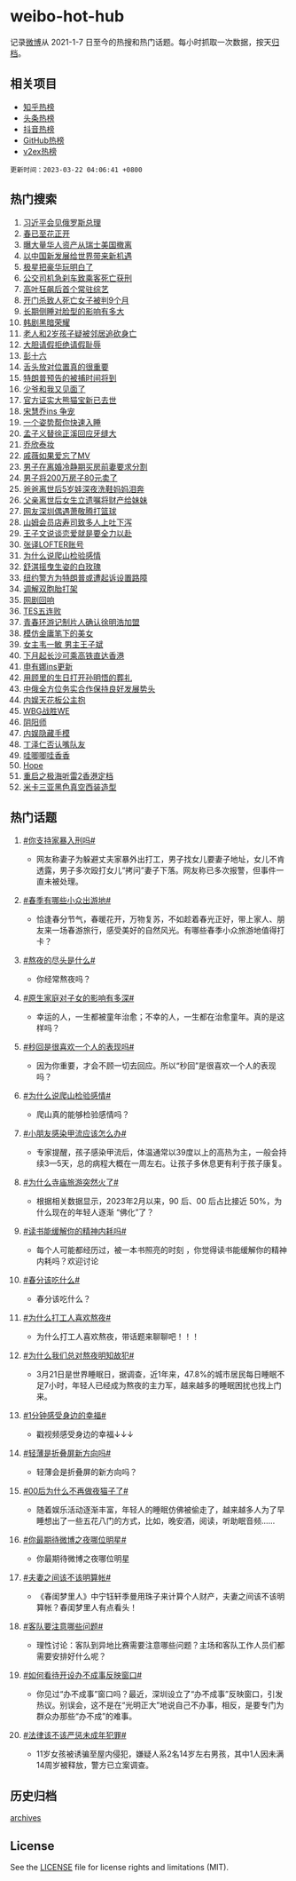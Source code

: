 # weibo-hot-hub

记录[微博](https://www.weibo.com)从 2021-1-7 日至今的热搜和热门话题。每小时抓取一次数据，按天[归档](archives)。

## 相关项目

- [知乎热榜](https://github.com/lonnyzhang423/zhihu-hot-hub)
- [头条热榜](https://github.com/lonnyzhang423/toutiao-hot-hub)
- [抖音热榜](https://github.com/lonnyzhang423/douyin-hot-hub)
- [GitHub热榜](https://github.com/lonnyzhang423/github-hot-hub)
- [v2ex热榜](https://github.com/lonnyzhang423/v2ex-hot-hub)


`更新时间：2023-03-22 04:06:41 +0800`

## 热门搜索

1. [习近平会见俄罗斯总理](https://m.weibo.cn/search?containerid=100103type%3D1%26t%3D10%26q%3D%23%E4%B9%A0%E8%BF%91%E5%B9%B3%E4%BC%9A%E8%A7%81%E4%BF%84%E7%BD%97%E6%96%AF%E6%80%BB%E7%90%86%23&stream_entry_id=51&isnewpage=1&extparam=seat%3D1%26dgr%3D0%26filter_type%3Drealtimehot%26pos%3D0%26c_type%3D51%26stream_entry_id%3D51%26cate%3D10103%26display_time%3D1679429200%26pre_seqid%3D1679429200503024321251&luicode=10000011&lfid=106003type%253D25%2526t%253D3%2526disable_hot%253D1%2526filter_type%253Drealtimehot)
1. [春已至花正开](https://m.weibo.cn/search?containerid=100103type%3D1%26t%3D10%26q%3D%23%E6%98%A5%E5%B7%B2%E8%87%B3%E8%8A%B1%E6%AD%A3%E5%BC%80%23&stream_entry_id=31&isnewpage=1&extparam=seat%3D1%26realpos%3D1%26dgr%3D0%26band_rank%3D1%26filter_type%3Drealtimehot%26c_type%3D31%26stream_entry_id%3D31%26q%3D%2523%25E6%2598%25A5%25E5%25B7%25B2%25E8%2587%25B3%25E8%258A%25B1%25E6%25AD%25A3%25E5%25BC%2580%2523%26flag%3D0%26pos%3D0%26cate%3D5001%26lcate%3D5001%26display_time%3D1679429200%26pre_seqid%3D1679429200503024321251&luicode=10000011&lfid=106003type%253D25%2526t%253D3%2526disable_hot%253D1%2526filter_type%253Drealtimehot)
1. [曝大量华人资产从瑞士美国撤离](https://m.weibo.cn/search?containerid=100103type%3D1%26t%3D10%26q%3D%23%E6%9B%9D%E5%A4%A7%E9%87%8F%E5%8D%8E%E4%BA%BA%E8%B5%84%E4%BA%A7%E4%BB%8E%E7%91%9E%E5%A3%AB%E7%BE%8E%E5%9B%BD%E6%92%A4%E7%A6%BB%23&stream_entry_id=31&isnewpage=1&extparam=seat%3D1%26realpos%3D2%26dgr%3D0%26band_rank%3D2%26filter_type%3Drealtimehot%26c_type%3D31%26stream_entry_id%3D31%26q%3D%2523%25E6%259B%259D%25E5%25A4%25A7%25E9%2587%258F%25E5%258D%258E%25E4%25BA%25BA%25E8%25B5%2584%25E4%25BA%25A7%25E4%25BB%258E%25E7%2591%259E%25E5%25A3%25AB%25E7%25BE%258E%25E5%259B%25BD%25E6%2592%25A4%25E7%25A6%25BB%2523%26flag%3D0%26pos%3D1%26cate%3D5001%26lcate%3D5001%26display_time%3D1679429200%26pre_seqid%3D1679429200503024321251&luicode=10000011&lfid=106003type%253D25%2526t%253D3%2526disable_hot%253D1%2526filter_type%253Drealtimehot)
1. [以中国新发展给世界带来新机遇](https://m.weibo.cn/search?containerid=100103type%3D1%26t%3D10%26q%3D%23%E4%BB%A5%E4%B8%AD%E5%9B%BD%E6%96%B0%E5%8F%91%E5%B1%95%E7%BB%99%E4%B8%96%E7%95%8C%E5%B8%A6%E6%9D%A5%E6%96%B0%E6%9C%BA%E9%81%87%23&stream_entry_id=31&isnewpage=1&extparam=seat%3D1%26realpos%3D3%26dgr%3D0%26band_rank%3D3%26filter_type%3Drealtimehot%26c_type%3D31%26stream_entry_id%3D31%26q%3D%2523%25E4%25BB%25A5%25E4%25B8%25AD%25E5%259B%25BD%25E6%2596%25B0%25E5%258F%2591%25E5%25B1%2595%25E7%25BB%2599%25E4%25B8%2596%25E7%2595%258C%25E5%25B8%25A6%25E6%259D%25A5%25E6%2596%25B0%25E6%259C%25BA%25E9%2581%2587%2523%26flag%3D0%26pos%3D2%26cate%3D5001%26lcate%3D5001%26display_time%3D1679429200%26pre_seqid%3D1679429200503024321251&luicode=10000011&lfid=106003type%253D25%2526t%253D3%2526disable_hot%253D1%2526filter_type%253Drealtimehot)
1. [极星把豪华玩明白了](https://m.weibo.cn/search?containerid=100103type%3D1%26t%3D10%26q%3D%23%E6%9E%81%E6%98%9F%E6%8A%8A%E8%B1%AA%E5%8D%8E%E7%8E%A9%E6%98%8E%E7%99%BD%E4%BA%86%23&stream_entry_id=31&isnewpage=1&extparam=seat%3D1%26band_rank%3D4%26filter_type%3Drealtimehot%26c_type%3D31%26stream_entry_id%3D31%26adid%3D183464%26q%3D%2523%25E6%259E%2581%25E6%2598%259F%25E6%258A%258A%25E8%25B1%25AA%25E5%258D%258E%25E7%258E%25A9%25E6%2598%258E%25E7%2599%25BD%25E4%25BA%2586%2523%26dgr%3D0%26pos%3D3%26topic_ad%3D1%26cate%3D5001%26lcate%3D5001%26display_time%3D1679429200%26pre_seqid%3D1679429200503024321251&luicode=10000011&lfid=106003type%253D25%2526t%253D3%2526disable_hot%253D1%2526filter_type%253Drealtimehot)
1. [公交司机急刹车致乘客死亡获刑](https://m.weibo.cn/search?containerid=100103type%3D1%26t%3D10%26q%3D%23%E5%85%AC%E4%BA%A4%E5%8F%B8%E6%9C%BA%E6%80%A5%E5%88%B9%E8%BD%A6%E8%87%B4%E4%B9%98%E5%AE%A2%E6%AD%BB%E4%BA%A1%E8%8E%B7%E5%88%91%23&stream_entry_id=31&isnewpage=1&extparam=seat%3D1%26realpos%3D4%26dgr%3D0%26band_rank%3D4%26filter_type%3Drealtimehot%26c_type%3D31%26stream_entry_id%3D31%26q%3D%2523%25E5%2585%25AC%25E4%25BA%25A4%25E5%258F%25B8%25E6%259C%25BA%25E6%2580%25A5%25E5%2588%25B9%25E8%25BD%25A6%25E8%2587%25B4%25E4%25B9%2598%25E5%25AE%25A2%25E6%25AD%25BB%25E4%25BA%25A1%25E8%258E%25B7%25E5%2588%2591%2523%26flag%3D1%26pos%3D4%26cate%3D5001%26lcate%3D5001%26display_time%3D1679429200%26pre_seqid%3D1679429200503024321251&luicode=10000011&lfid=106003type%253D25%2526t%253D3%2526disable_hot%253D1%2526filter_type%253Drealtimehot)
1. [高叶狂飙后首个常驻综艺](https://m.weibo.cn/search?containerid=100103type%3D1%26t%3D10%26q%3D%23%E9%AB%98%E5%8F%B6%E7%8B%82%E9%A3%99%E5%90%8E%E9%A6%96%E4%B8%AA%E5%B8%B8%E9%A9%BB%E7%BB%BC%E8%89%BA%23&stream_entry_id=31&isnewpage=1&extparam=seat%3D1%26realpos%3D5%26dgr%3D0%26band_rank%3D5%26filter_type%3Drealtimehot%26c_type%3D31%26stream_entry_id%3D31%26q%3D%2523%25E9%25AB%2598%25E5%258F%25B6%25E7%258B%2582%25E9%25A3%2599%25E5%2590%258E%25E9%25A6%2596%25E4%25B8%25AA%25E5%25B8%25B8%25E9%25A9%25BB%25E7%25BB%25BC%25E8%2589%25BA%2523%26flag%3D0%26pos%3D5%26cate%3D5001%26lcate%3D5001%26display_time%3D1679429200%26pre_seqid%3D1679429200503024321251&luicode=10000011&lfid=106003type%253D25%2526t%253D3%2526disable_hot%253D1%2526filter_type%253Drealtimehot)
1. [开门杀致人死亡女子被判9个月](https://m.weibo.cn/search?containerid=100103type%3D1%26t%3D10%26q%3D%23%E5%BC%80%E9%97%A8%E6%9D%80%E8%87%B4%E4%BA%BA%E6%AD%BB%E4%BA%A1%E5%A5%B3%E5%AD%90%E8%A2%AB%E5%88%A49%E4%B8%AA%E6%9C%88%23&stream_entry_id=31&isnewpage=1&extparam=seat%3D1%26realpos%3D6%26dgr%3D0%26band_rank%3D6%26filter_type%3Drealtimehot%26c_type%3D31%26stream_entry_id%3D31%26q%3D%2523%25E5%25BC%2580%25E9%2597%25A8%25E6%259D%2580%25E8%2587%25B4%25E4%25BA%25BA%25E6%25AD%25BB%25E4%25BA%25A1%25E5%25A5%25B3%25E5%25AD%2590%25E8%25A2%25AB%25E5%2588%25A49%25E4%25B8%25AA%25E6%259C%2588%2523%26flag%3D2%26pos%3D6%26cate%3D5001%26lcate%3D5001%26display_time%3D1679429200%26pre_seqid%3D1679429200503024321251&luicode=10000011&lfid=106003type%253D25%2526t%253D3%2526disable_hot%253D1%2526filter_type%253Drealtimehot)
1. [长期侧睡对脸型的影响有多大](https://m.weibo.cn/search?containerid=100103type%3D1%26t%3D10%26q%3D%23%E9%95%BF%E6%9C%9F%E4%BE%A7%E7%9D%A1%E5%AF%B9%E8%84%B8%E5%9E%8B%E7%9A%84%E5%BD%B1%E5%93%8D%E6%9C%89%E5%A4%9A%E5%A4%A7%23&stream_entry_id=31&isnewpage=1&extparam=seat%3D1%26realpos%3D7%26dgr%3D0%26band_rank%3D7%26filter_type%3Drealtimehot%26c_type%3D31%26stream_entry_id%3D31%26q%3D%2523%25E9%2595%25BF%25E6%259C%259F%25E4%25BE%25A7%25E7%259D%25A1%25E5%25AF%25B9%25E8%2584%25B8%25E5%259E%258B%25E7%259A%2584%25E5%25BD%25B1%25E5%2593%258D%25E6%259C%2589%25E5%25A4%259A%25E5%25A4%25A7%2523%26flag%3D0%26pos%3D7%26cate%3D5001%26lcate%3D5001%26display_time%3D1679429200%26pre_seqid%3D1679429200503024321251&luicode=10000011&lfid=106003type%253D25%2526t%253D3%2526disable_hot%253D1%2526filter_type%253Drealtimehot)
1. [韩剧黑暗荣耀](https://m.weibo.cn/search?containerid=100103type%3D1%26t%3D10%26q%3D%E9%9F%A9%E5%89%A7%E9%BB%91%E6%9A%97%E8%8D%A3%E8%80%80&stream_entry_id=31&isnewpage=1&extparam=seat%3D1%26realpos%3D8%26dgr%3D0%26band_rank%3D8%26filter_type%3Drealtimehot%26c_type%3D31%26stream_entry_id%3D31%26q%3D%25E9%259F%25A9%25E5%2589%25A7%25E9%25BB%2591%25E6%259A%2597%25E8%258D%25A3%25E8%2580%2580%26flag%3D0%26pos%3D8%26cate%3D5001%26lcate%3D5001%26display_time%3D1679429200%26pre_seqid%3D1679429200503024321251&luicode=10000011&lfid=106003type%253D25%2526t%253D3%2526disable_hot%253D1%2526filter_type%253Drealtimehot)
1. [老人和2岁孩子疑被邻居追砍身亡](https://m.weibo.cn/search?containerid=100103type%3D1%26t%3D10%26q%3D%23%E8%80%81%E4%BA%BA%E5%92%8C2%E5%B2%81%E5%AD%A9%E5%AD%90%E7%96%91%E8%A2%AB%E9%82%BB%E5%B1%85%E8%BF%BD%E7%A0%8D%E8%BA%AB%E4%BA%A1%23&stream_entry_id=31&isnewpage=1&extparam=seat%3D1%26realpos%3D9%26dgr%3D0%26band_rank%3D9%26filter_type%3Drealtimehot%26c_type%3D31%26stream_entry_id%3D31%26q%3D%2523%25E8%2580%2581%25E4%25BA%25BA%25E5%2592%258C2%25E5%25B2%2581%25E5%25AD%25A9%25E5%25AD%2590%25E7%2596%2591%25E8%25A2%25AB%25E9%2582%25BB%25E5%25B1%2585%25E8%25BF%25BD%25E7%25A0%258D%25E8%25BA%25AB%25E4%25BA%25A1%2523%26flag%3D0%26pos%3D9%26cate%3D5001%26lcate%3D5001%26display_time%3D1679429200%26pre_seqid%3D1679429200503024321251&luicode=10000011&lfid=106003type%253D25%2526t%253D3%2526disable_hot%253D1%2526filter_type%253Drealtimehot)
1. [大胆请假拒绝请假耻辱](https://m.weibo.cn/search?containerid=100103type%3D1%26t%3D10%26q%3D%23%E5%A4%A7%E8%83%86%E8%AF%B7%E5%81%87%E6%8B%92%E7%BB%9D%E8%AF%B7%E5%81%87%E8%80%BB%E8%BE%B1%23&stream_entry_id=31&isnewpage=1&extparam=seat%3D1%26realpos%3D10%26dgr%3D0%26band_rank%3D10%26filter_type%3Drealtimehot%26c_type%3D31%26stream_entry_id%3D31%26q%3D%2523%25E5%25A4%25A7%25E8%2583%2586%25E8%25AF%25B7%25E5%2581%2587%25E6%258B%2592%25E7%25BB%259D%25E8%25AF%25B7%25E5%2581%2587%25E8%2580%25BB%25E8%25BE%25B1%2523%26flag%3D16%26pos%3D10%26cate%3D5001%26lcate%3D5001%26display_time%3D1679429200%26pre_seqid%3D1679429200503024321251&luicode=10000011&lfid=106003type%253D25%2526t%253D3%2526disable_hot%253D1%2526filter_type%253Drealtimehot)
1. [彭十六](https://m.weibo.cn/search?containerid=100103type%3D1%26t%3D10%26q%3D%E5%BD%AD%E5%8D%81%E5%85%AD&stream_entry_id=31&isnewpage=1&extparam=seat%3D1%26realpos%3D11%26dgr%3D0%26band_rank%3D11%26filter_type%3Drealtimehot%26c_type%3D31%26stream_entry_id%3D31%26q%3D%25E5%25BD%25AD%25E5%258D%2581%25E5%2585%25AD%26flag%3D0%26pos%3D11%26cate%3D5001%26lcate%3D5001%26display_time%3D1679429200%26pre_seqid%3D1679429200503024321251&luicode=10000011&lfid=106003type%253D25%2526t%253D3%2526disable_hot%253D1%2526filter_type%253Drealtimehot)
1. [舌头放对位置真的很重要](https://m.weibo.cn/search?containerid=100103type%3D1%26t%3D10%26q%3D%23%E8%88%8C%E5%A4%B4%E6%94%BE%E5%AF%B9%E4%BD%8D%E7%BD%AE%E7%9C%9F%E7%9A%84%E5%BE%88%E9%87%8D%E8%A6%81%23&stream_entry_id=31&isnewpage=1&extparam=seat%3D1%26realpos%3D12%26dgr%3D0%26band_rank%3D12%26filter_type%3Drealtimehot%26c_type%3D31%26stream_entry_id%3D31%26q%3D%2523%25E8%2588%258C%25E5%25A4%25B4%25E6%2594%25BE%25E5%25AF%25B9%25E4%25BD%258D%25E7%25BD%25AE%25E7%259C%259F%25E7%259A%2584%25E5%25BE%2588%25E9%2587%258D%25E8%25A6%2581%2523%26flag%3D0%26pos%3D12%26cate%3D5001%26lcate%3D5001%26display_time%3D1679429200%26pre_seqid%3D1679429200503024321251&luicode=10000011&lfid=106003type%253D25%2526t%253D3%2526disable_hot%253D1%2526filter_type%253Drealtimehot)
1. [特朗普预告的被捕时间将到](https://m.weibo.cn/search?containerid=100103type%3D1%26t%3D10%26q%3D%23%E7%89%B9%E6%9C%97%E6%99%AE%E9%A2%84%E5%91%8A%E7%9A%84%E8%A2%AB%E6%8D%95%E6%97%B6%E9%97%B4%E5%B0%86%E5%88%B0%23&stream_entry_id=31&isnewpage=1&extparam=seat%3D1%26realpos%3D13%26dgr%3D0%26band_rank%3D13%26filter_type%3Drealtimehot%26c_type%3D31%26stream_entry_id%3D31%26q%3D%2523%25E7%2589%25B9%25E6%259C%2597%25E6%2599%25AE%25E9%25A2%2584%25E5%2591%258A%25E7%259A%2584%25E8%25A2%25AB%25E6%258D%2595%25E6%2597%25B6%25E9%2597%25B4%25E5%25B0%2586%25E5%2588%25B0%2523%26flag%3D0%26pos%3D13%26cate%3D5001%26lcate%3D5001%26display_time%3D1679429200%26pre_seqid%3D1679429200503024321251&luicode=10000011&lfid=106003type%253D25%2526t%253D3%2526disable_hot%253D1%2526filter_type%253Drealtimehot)
1. [少爷和我又见面了](https://m.weibo.cn/search?containerid=100103type%3D1%26t%3D10%26q%3D%23%E5%B0%91%E7%88%B7%E5%92%8C%E6%88%91%E5%8F%88%E8%A7%81%E9%9D%A2%E4%BA%86%23&stream_entry_id=31&isnewpage=1&extparam=seat%3D1%26realpos%3D14%26dgr%3D0%26band_rank%3D14%26filter_type%3Drealtimehot%26c_type%3D31%26stream_entry_id%3D31%26q%3D%2523%25E5%25B0%2591%25E7%2588%25B7%25E5%2592%258C%25E6%2588%2591%25E5%258F%2588%25E8%25A7%2581%25E9%259D%25A2%25E4%25BA%2586%2523%26flag%3D0%26pos%3D14%26cate%3D5001%26lcate%3D5001%26display_time%3D1679429200%26pre_seqid%3D1679429200503024321251&luicode=10000011&lfid=106003type%253D25%2526t%253D3%2526disable_hot%253D1%2526filter_type%253Drealtimehot)
1. [官方证实大熊猫宝新已去世](https://m.weibo.cn/search?containerid=100103type%3D1%26t%3D10%26q%3D%23%E5%AE%98%E6%96%B9%E8%AF%81%E5%AE%9E%E5%A4%A7%E7%86%8A%E7%8C%AB%E5%AE%9D%E6%96%B0%E5%B7%B2%E5%8E%BB%E4%B8%96%23&stream_entry_id=31&isnewpage=1&extparam=seat%3D1%26realpos%3D15%26dgr%3D0%26band_rank%3D15%26filter_type%3Drealtimehot%26c_type%3D31%26stream_entry_id%3D31%26q%3D%2523%25E5%25AE%2598%25E6%2596%25B9%25E8%25AF%2581%25E5%25AE%259E%25E5%25A4%25A7%25E7%2586%258A%25E7%258C%25AB%25E5%25AE%259D%25E6%2596%25B0%25E5%25B7%25B2%25E5%258E%25BB%25E4%25B8%2596%2523%26flag%3D2%26pos%3D15%26cate%3D5001%26lcate%3D5001%26display_time%3D1679429200%26pre_seqid%3D1679429200503024321251&luicode=10000011&lfid=106003type%253D25%2526t%253D3%2526disable_hot%253D1%2526filter_type%253Drealtimehot)
1. [宋慧乔ins 争宠](https://m.weibo.cn/search?containerid=100103type%3D1%26t%3D10%26q%3D%E5%AE%8B%E6%85%A7%E4%B9%94ins+%E4%BA%89%E5%AE%A0&stream_entry_id=31&isnewpage=1&extparam=seat%3D1%26realpos%3D16%26dgr%3D0%26band_rank%3D16%26filter_type%3Drealtimehot%26c_type%3D31%26stream_entry_id%3D31%26q%3D%25E5%25AE%258B%25E6%2585%25A7%25E4%25B9%2594ins%2520%25E4%25BA%2589%25E5%25AE%25A0%26flag%3D0%26pos%3D16%26cate%3D5001%26lcate%3D5001%26display_time%3D1679429200%26pre_seqid%3D1679429200503024321251&luicode=10000011&lfid=106003type%253D25%2526t%253D3%2526disable_hot%253D1%2526filter_type%253Drealtimehot)
1. [一个姿势帮你快速入睡](https://m.weibo.cn/search?containerid=100103type%3D1%26t%3D10%26q%3D%23%E4%B8%80%E4%B8%AA%E5%A7%BF%E5%8A%BF%E5%B8%AE%E4%BD%A0%E5%BF%AB%E9%80%9F%E5%85%A5%E7%9D%A1%23&stream_entry_id=31&isnewpage=1&extparam=seat%3D1%26realpos%3D17%26dgr%3D0%26band_rank%3D17%26filter_type%3Drealtimehot%26c_type%3D31%26stream_entry_id%3D31%26q%3D%2523%25E4%25B8%2580%25E4%25B8%25AA%25E5%25A7%25BF%25E5%258A%25BF%25E5%25B8%25AE%25E4%25BD%25A0%25E5%25BF%25AB%25E9%2580%259F%25E5%2585%25A5%25E7%259D%25A1%2523%26flag%3D0%26pos%3D17%26cate%3D5001%26lcate%3D5001%26display_time%3D1679429200%26pre_seqid%3D1679429200503024321251&luicode=10000011&lfid=106003type%253D25%2526t%253D3%2526disable_hot%253D1%2526filter_type%253Drealtimehot)
1. [孟子义替徐正溪回应牙缝大](https://m.weibo.cn/search?containerid=100103type%3D1%26t%3D10%26q%3D%23%E5%AD%9F%E5%AD%90%E4%B9%89%E6%9B%BF%E5%BE%90%E6%AD%A3%E6%BA%AA%E5%9B%9E%E5%BA%94%E7%89%99%E7%BC%9D%E5%A4%A7%23&stream_entry_id=31&isnewpage=1&extparam=seat%3D1%26realpos%3D18%26dgr%3D0%26band_rank%3D18%26filter_type%3Drealtimehot%26c_type%3D31%26stream_entry_id%3D31%26q%3D%2523%25E5%25AD%259F%25E5%25AD%2590%25E4%25B9%2589%25E6%259B%25BF%25E5%25BE%2590%25E6%25AD%25A3%25E6%25BA%25AA%25E5%259B%259E%25E5%25BA%2594%25E7%2589%2599%25E7%25BC%259D%25E5%25A4%25A7%2523%26flag%3D0%26pos%3D18%26cate%3D5001%26lcate%3D5001%26display_time%3D1679429200%26pre_seqid%3D1679429200503024321251&luicode=10000011&lfid=106003type%253D25%2526t%253D3%2526disable_hot%253D1%2526filter_type%253Drealtimehot)
1. [乔欣泰妆](https://m.weibo.cn/search?containerid=100103type%3D1%26t%3D10%26q%3D%23%E4%B9%94%E6%AC%A3%E6%B3%B0%E5%A6%86%23&stream_entry_id=31&isnewpage=1&extparam=seat%3D1%26realpos%3D19%26dgr%3D0%26band_rank%3D19%26filter_type%3Drealtimehot%26c_type%3D31%26stream_entry_id%3D31%26q%3D%2523%25E4%25B9%2594%25E6%25AC%25A3%25E6%25B3%25B0%25E5%25A6%2586%2523%26flag%3D0%26pos%3D19%26cate%3D5001%26lcate%3D5001%26display_time%3D1679429200%26pre_seqid%3D1679429200503024321251&luicode=10000011&lfid=106003type%253D25%2526t%253D3%2526disable_hot%253D1%2526filter_type%253Drealtimehot)
1. [戚薇如果爱忘了MV](https://m.weibo.cn/search?containerid=100103type%3D1%26t%3D10%26q%3D%23%E6%88%9A%E8%96%87%E5%A6%82%E6%9E%9C%E7%88%B1%E5%BF%98%E4%BA%86MV%23&stream_entry_id=31&isnewpage=1&extparam=seat%3D1%26realpos%3D20%26dgr%3D0%26band_rank%3D20%26filter_type%3Drealtimehot%26c_type%3D31%26stream_entry_id%3D31%26q%3D%2523%25E6%2588%259A%25E8%2596%2587%25E5%25A6%2582%25E6%259E%259C%25E7%2588%25B1%25E5%25BF%2598%25E4%25BA%2586MV%2523%26flag%3D0%26pos%3D20%26cate%3D5001%26lcate%3D5001%26display_time%3D1679429200%26pre_seqid%3D1679429200503024321251&luicode=10000011&lfid=106003type%253D25%2526t%253D3%2526disable_hot%253D1%2526filter_type%253Drealtimehot)
1. [男子在离婚冷静期买房前妻要求分割](https://m.weibo.cn/search?containerid=100103type%3D1%26t%3D10%26q%3D%23%E7%94%B7%E5%AD%90%E5%9C%A8%E7%A6%BB%E5%A9%9A%E5%86%B7%E9%9D%99%E6%9C%9F%E4%B9%B0%E6%88%BF%E5%89%8D%E5%A6%BB%E8%A6%81%E6%B1%82%E5%88%86%E5%89%B2%23&stream_entry_id=31&isnewpage=1&extparam=seat%3D1%26realpos%3D21%26dgr%3D0%26band_rank%3D21%26filter_type%3Drealtimehot%26c_type%3D31%26stream_entry_id%3D31%26q%3D%2523%25E7%2594%25B7%25E5%25AD%2590%25E5%259C%25A8%25E7%25A6%25BB%25E5%25A9%259A%25E5%2586%25B7%25E9%259D%2599%25E6%259C%259F%25E4%25B9%25B0%25E6%2588%25BF%25E5%2589%258D%25E5%25A6%25BB%25E8%25A6%2581%25E6%25B1%2582%25E5%2588%2586%25E5%2589%25B2%2523%26flag%3D1%26pos%3D21%26cate%3D5001%26lcate%3D5001%26display_time%3D1679429200%26pre_seqid%3D1679429200503024321251&luicode=10000011&lfid=106003type%253D25%2526t%253D3%2526disable_hot%253D1%2526filter_type%253Drealtimehot)
1. [男子将200万房子80元卖了](https://m.weibo.cn/search?containerid=100103type%3D1%26t%3D10%26q%3D%23%E7%94%B7%E5%AD%90%E5%B0%86200%E4%B8%87%E6%88%BF%E5%AD%9080%E5%85%83%E5%8D%96%E4%BA%86%23&stream_entry_id=31&isnewpage=1&extparam=seat%3D1%26realpos%3D22%26dgr%3D0%26band_rank%3D22%26filter_type%3Drealtimehot%26c_type%3D31%26stream_entry_id%3D31%26q%3D%2523%25E7%2594%25B7%25E5%25AD%2590%25E5%25B0%2586200%25E4%25B8%2587%25E6%2588%25BF%25E5%25AD%259080%25E5%2585%2583%25E5%258D%2596%25E4%25BA%2586%2523%26flag%3D0%26pos%3D22%26cate%3D5001%26lcate%3D5001%26display_time%3D1679429200%26pre_seqid%3D1679429200503024321251&luicode=10000011&lfid=106003type%253D25%2526t%253D3%2526disable_hot%253D1%2526filter_type%253Drealtimehot)
1. [爸爸离世后5岁娃深夜洗鞋妈妈泪奔](https://m.weibo.cn/search?containerid=100103type%3D1%26t%3D10%26q%3D%23%E7%88%B8%E7%88%B8%E7%A6%BB%E4%B8%96%E5%90%8E5%E5%B2%81%E5%A8%83%E6%B7%B1%E5%A4%9C%E6%B4%97%E9%9E%8B%E5%A6%88%E5%A6%88%E6%B3%AA%E5%A5%94%23&stream_entry_id=31&isnewpage=1&extparam=seat%3D1%26realpos%3D23%26dgr%3D0%26band_rank%3D23%26filter_type%3Drealtimehot%26c_type%3D31%26stream_entry_id%3D31%26q%3D%2523%25E7%2588%25B8%25E7%2588%25B8%25E7%25A6%25BB%25E4%25B8%2596%25E5%2590%258E5%25E5%25B2%2581%25E5%25A8%2583%25E6%25B7%25B1%25E5%25A4%259C%25E6%25B4%2597%25E9%259E%258B%25E5%25A6%2588%25E5%25A6%2588%25E6%25B3%25AA%25E5%25A5%2594%2523%26flag%3D0%26pos%3D23%26cate%3D5001%26lcate%3D5001%26display_time%3D1679429200%26pre_seqid%3D1679429200503024321251&luicode=10000011&lfid=106003type%253D25%2526t%253D3%2526disable_hot%253D1%2526filter_type%253Drealtimehot)
1. [父亲离世后女生立遗嘱将财产给妹妹](https://m.weibo.cn/search?containerid=100103type%3D1%26t%3D10%26q%3D%23%E7%88%B6%E4%BA%B2%E7%A6%BB%E4%B8%96%E5%90%8E%E5%A5%B3%E7%94%9F%E7%AB%8B%E9%81%97%E5%98%B1%E5%B0%86%E8%B4%A2%E4%BA%A7%E7%BB%99%E5%A6%B9%E5%A6%B9%23&stream_entry_id=31&isnewpage=1&extparam=seat%3D1%26realpos%3D24%26dgr%3D0%26band_rank%3D24%26filter_type%3Drealtimehot%26c_type%3D31%26stream_entry_id%3D31%26q%3D%2523%25E7%2588%25B6%25E4%25BA%25B2%25E7%25A6%25BB%25E4%25B8%2596%25E5%2590%258E%25E5%25A5%25B3%25E7%2594%259F%25E7%25AB%258B%25E9%2581%2597%25E5%2598%25B1%25E5%25B0%2586%25E8%25B4%25A2%25E4%25BA%25A7%25E7%25BB%2599%25E5%25A6%25B9%25E5%25A6%25B9%2523%26flag%3D0%26pos%3D24%26cate%3D5001%26lcate%3D5001%26display_time%3D1679429200%26pre_seqid%3D1679429200503024321251&luicode=10000011&lfid=106003type%253D25%2526t%253D3%2526disable_hot%253D1%2526filter_type%253Drealtimehot)
1. [网友深圳偶遇萧敬腾打篮球](https://m.weibo.cn/search?containerid=100103type%3D1%26t%3D10%26q%3D%23%E7%BD%91%E5%8F%8B%E6%B7%B1%E5%9C%B3%E5%81%B6%E9%81%87%E8%90%A7%E6%95%AC%E8%85%BE%E6%89%93%E7%AF%AE%E7%90%83%23&stream_entry_id=31&isnewpage=1&extparam=seat%3D1%26realpos%3D25%26dgr%3D0%26band_rank%3D25%26filter_type%3Drealtimehot%26c_type%3D31%26stream_entry_id%3D31%26q%3D%2523%25E7%25BD%2591%25E5%258F%258B%25E6%25B7%25B1%25E5%259C%25B3%25E5%2581%25B6%25E9%2581%2587%25E8%2590%25A7%25E6%2595%25AC%25E8%2585%25BE%25E6%2589%2593%25E7%25AF%25AE%25E7%2590%2583%2523%26flag%3D0%26pos%3D25%26cate%3D5001%26lcate%3D5001%26display_time%3D1679429200%26pre_seqid%3D1679429200503024321251&luicode=10000011&lfid=106003type%253D25%2526t%253D3%2526disable_hot%253D1%2526filter_type%253Drealtimehot)
1. [山姆会员店寿司致多人上吐下泻](https://m.weibo.cn/search?containerid=100103type%3D1%26t%3D10%26q%3D%23%E5%B1%B1%E5%A7%86%E4%BC%9A%E5%91%98%E5%BA%97%E5%AF%BF%E5%8F%B8%E8%87%B4%E5%A4%9A%E4%BA%BA%E4%B8%8A%E5%90%90%E4%B8%8B%E6%B3%BB%23&stream_entry_id=31&isnewpage=1&extparam=seat%3D1%26realpos%3D26%26dgr%3D0%26band_rank%3D26%26filter_type%3Drealtimehot%26c_type%3D31%26stream_entry_id%3D31%26q%3D%2523%25E5%25B1%25B1%25E5%25A7%2586%25E4%25BC%259A%25E5%2591%2598%25E5%25BA%2597%25E5%25AF%25BF%25E5%258F%25B8%25E8%2587%25B4%25E5%25A4%259A%25E4%25BA%25BA%25E4%25B8%258A%25E5%2590%2590%25E4%25B8%258B%25E6%25B3%25BB%2523%26flag%3D0%26pos%3D26%26cate%3D5001%26lcate%3D5001%26display_time%3D1679429200%26pre_seqid%3D1679429200503024321251&luicode=10000011&lfid=106003type%253D25%2526t%253D3%2526disable_hot%253D1%2526filter_type%253Drealtimehot)
1. [王子文说谈恋爱就是要全力以赴](https://m.weibo.cn/search?containerid=100103type%3D1%26t%3D10%26q%3D%23%E7%8E%8B%E5%AD%90%E6%96%87%E8%AF%B4%E8%B0%88%E6%81%8B%E7%88%B1%E5%B0%B1%E6%98%AF%E8%A6%81%E5%85%A8%E5%8A%9B%E4%BB%A5%E8%B5%B4%23&stream_entry_id=31&isnewpage=1&extparam=seat%3D1%26realpos%3D27%26dgr%3D0%26band_rank%3D27%26filter_type%3Drealtimehot%26c_type%3D31%26stream_entry_id%3D31%26q%3D%2523%25E7%258E%258B%25E5%25AD%2590%25E6%2596%2587%25E8%25AF%25B4%25E8%25B0%2588%25E6%2581%258B%25E7%2588%25B1%25E5%25B0%25B1%25E6%2598%25AF%25E8%25A6%2581%25E5%2585%25A8%25E5%258A%259B%25E4%25BB%25A5%25E8%25B5%25B4%2523%26flag%3D0%26pos%3D27%26cate%3D5001%26lcate%3D5001%26display_time%3D1679429200%26pre_seqid%3D1679429200503024321251&luicode=10000011&lfid=106003type%253D25%2526t%253D3%2526disable_hot%253D1%2526filter_type%253Drealtimehot)
1. [张译LOFTER账号](https://m.weibo.cn/search?containerid=100103type%3D1%26t%3D10%26q%3D%23%E5%BC%A0%E8%AF%91LOFTER%E8%B4%A6%E5%8F%B7%23&stream_entry_id=31&isnewpage=1&extparam=seat%3D1%26realpos%3D28%26dgr%3D0%26band_rank%3D28%26filter_type%3Drealtimehot%26c_type%3D31%26stream_entry_id%3D31%26q%3D%2523%25E5%25BC%25A0%25E8%25AF%2591LOFTER%25E8%25B4%25A6%25E5%258F%25B7%2523%26flag%3D0%26pos%3D28%26cate%3D5001%26lcate%3D5001%26display_time%3D1679429200%26pre_seqid%3D1679429200503024321251&luicode=10000011&lfid=106003type%253D25%2526t%253D3%2526disable_hot%253D1%2526filter_type%253Drealtimehot)
1. [为什么说爬山检验感情](https://m.weibo.cn/search?containerid=100103type%3D1%26t%3D10%26q%3D%23%E4%B8%BA%E4%BB%80%E4%B9%88%E8%AF%B4%E7%88%AC%E5%B1%B1%E6%A3%80%E9%AA%8C%E6%84%9F%E6%83%85%23&stream_entry_id=31&isnewpage=1&extparam=seat%3D1%26realpos%3D29%26dgr%3D0%26band_rank%3D29%26filter_type%3Drealtimehot%26c_type%3D31%26stream_entry_id%3D31%26q%3D%2523%25E4%25B8%25BA%25E4%25BB%2580%25E4%25B9%2588%25E8%25AF%25B4%25E7%2588%25AC%25E5%25B1%25B1%25E6%25A3%2580%25E9%25AA%258C%25E6%2584%259F%25E6%2583%2585%2523%26flag%3D0%26pos%3D29%26cate%3D5001%26lcate%3D5001%26display_time%3D1679429200%26pre_seqid%3D1679429200503024321251&luicode=10000011&lfid=106003type%253D25%2526t%253D3%2526disable_hot%253D1%2526filter_type%253Drealtimehot)
1. [舒淇摇曳生姿的白玫瑰](https://m.weibo.cn/search?containerid=100103type%3D1%26t%3D10%26q%3D%E8%88%92%E6%B7%87%E6%91%87%E6%9B%B3%E7%94%9F%E5%A7%BF%E7%9A%84%E7%99%BD%E7%8E%AB%E7%91%B0&stream_entry_id=31&isnewpage=1&extparam=seat%3D1%26realpos%3D30%26dgr%3D0%26band_rank%3D30%26filter_type%3Drealtimehot%26c_type%3D31%26stream_entry_id%3D31%26q%3D%25E8%2588%2592%25E6%25B7%2587%25E6%2591%2587%25E6%259B%25B3%25E7%2594%259F%25E5%25A7%25BF%25E7%259A%2584%25E7%2599%25BD%25E7%258E%25AB%25E7%2591%25B0%26flag%3D0%26pos%3D30%26cate%3D5001%26lcate%3D5001%26display_time%3D1679429200%26pre_seqid%3D1679429200503024321251&luicode=10000011&lfid=106003type%253D25%2526t%253D3%2526disable_hot%253D1%2526filter_type%253Drealtimehot)
1. [纽约警方为特朗普或遭起诉设置路障](https://m.weibo.cn/search?containerid=100103type%3D1%26t%3D10%26q%3D%23%E7%BA%BD%E7%BA%A6%E8%AD%A6%E6%96%B9%E4%B8%BA%E7%89%B9%E6%9C%97%E6%99%AE%E6%88%96%E9%81%AD%E8%B5%B7%E8%AF%89%E8%AE%BE%E7%BD%AE%E8%B7%AF%E9%9A%9C%23&stream_entry_id=31&isnewpage=1&extparam=seat%3D1%26realpos%3D31%26dgr%3D0%26band_rank%3D31%26filter_type%3Drealtimehot%26c_type%3D31%26stream_entry_id%3D31%26q%3D%2523%25E7%25BA%25BD%25E7%25BA%25A6%25E8%25AD%25A6%25E6%2596%25B9%25E4%25B8%25BA%25E7%2589%25B9%25E6%259C%2597%25E6%2599%25AE%25E6%2588%2596%25E9%2581%25AD%25E8%25B5%25B7%25E8%25AF%2589%25E8%25AE%25BE%25E7%25BD%25AE%25E8%25B7%25AF%25E9%259A%259C%2523%26flag%3D0%26pos%3D31%26cate%3D5001%26lcate%3D5001%26display_time%3D1679429200%26pre_seqid%3D1679429200503024321251&luicode=10000011&lfid=106003type%253D25%2526t%253D3%2526disable_hot%253D1%2526filter_type%253Drealtimehot)
1. [调解双胞胎打架](https://m.weibo.cn/search?containerid=100103type%3D1%26t%3D10%26q%3D%23%E8%B0%83%E8%A7%A3%E5%8F%8C%E8%83%9E%E8%83%8E%E6%89%93%E6%9E%B6%23&stream_entry_id=31&isnewpage=1&extparam=seat%3D1%26realpos%3D32%26dgr%3D0%26band_rank%3D32%26filter_type%3Drealtimehot%26c_type%3D31%26stream_entry_id%3D31%26q%3D%2523%25E8%25B0%2583%25E8%25A7%25A3%25E5%258F%258C%25E8%2583%259E%25E8%2583%258E%25E6%2589%2593%25E6%259E%25B6%2523%26flag%3D0%26pos%3D32%26cate%3D5001%26lcate%3D5001%26display_time%3D1679429200%26pre_seqid%3D1679429200503024321251&luicode=10000011&lfid=106003type%253D25%2526t%253D3%2526disable_hot%253D1%2526filter_type%253Drealtimehot)
1. [网剧回响](https://m.weibo.cn/search?containerid=100103type%3D1%26t%3D10%26q%3D%E7%BD%91%E5%89%A7%E5%9B%9E%E5%93%8D&stream_entry_id=31&isnewpage=1&extparam=seat%3D1%26realpos%3D33%26dgr%3D0%26band_rank%3D33%26filter_type%3Drealtimehot%26c_type%3D31%26stream_entry_id%3D31%26q%3D%25E7%25BD%2591%25E5%2589%25A7%25E5%259B%259E%25E5%2593%258D%26flag%3D0%26pos%3D33%26cate%3D5001%26lcate%3D5001%26display_time%3D1679429200%26pre_seqid%3D1679429200503024321251&luicode=10000011&lfid=106003type%253D25%2526t%253D3%2526disable_hot%253D1%2526filter_type%253Drealtimehot)
1. [TES五连败](https://m.weibo.cn/search?containerid=100103type%3D1%26t%3D10%26q%3D%23TES%E4%BA%94%E8%BF%9E%E8%B4%A5%23&stream_entry_id=31&isnewpage=1&extparam=seat%3D1%26realpos%3D34%26dgr%3D0%26band_rank%3D34%26filter_type%3Drealtimehot%26c_type%3D31%26stream_entry_id%3D31%26q%3D%2523TES%25E4%25BA%2594%25E8%25BF%259E%25E8%25B4%25A5%2523%26flag%3D0%26pos%3D34%26cate%3D5001%26lcate%3D5001%26display_time%3D1679429200%26pre_seqid%3D1679429200503024321251&luicode=10000011&lfid=106003type%253D25%2526t%253D3%2526disable_hot%253D1%2526filter_type%253Drealtimehot)
1. [青春环游记制片人确认徐明浩加盟](https://m.weibo.cn/search?containerid=100103type%3D1%26t%3D10%26q%3D%23%E9%9D%92%E6%98%A5%E7%8E%AF%E6%B8%B8%E8%AE%B0%E5%88%B6%E7%89%87%E4%BA%BA%E7%A1%AE%E8%AE%A4%E5%BE%90%E6%98%8E%E6%B5%A9%E5%8A%A0%E7%9B%9F%23&stream_entry_id=31&isnewpage=1&extparam=seat%3D1%26realpos%3D35%26dgr%3D0%26band_rank%3D35%26filter_type%3Drealtimehot%26c_type%3D31%26stream_entry_id%3D31%26q%3D%2523%25E9%259D%2592%25E6%2598%25A5%25E7%258E%25AF%25E6%25B8%25B8%25E8%25AE%25B0%25E5%2588%25B6%25E7%2589%2587%25E4%25BA%25BA%25E7%25A1%25AE%25E8%25AE%25A4%25E5%25BE%2590%25E6%2598%258E%25E6%25B5%25A9%25E5%258A%25A0%25E7%259B%259F%2523%26flag%3D0%26pos%3D35%26cate%3D5001%26lcate%3D5001%26display_time%3D1679429200%26pre_seqid%3D1679429200503024321251&luicode=10000011&lfid=106003type%253D25%2526t%253D3%2526disable_hot%253D1%2526filter_type%253Drealtimehot)
1. [模仿金庸笔下的美女](https://m.weibo.cn/search?containerid=100103type%3D1%26t%3D10%26q%3D%23%E6%A8%A1%E4%BB%BF%E9%87%91%E5%BA%B8%E7%AC%94%E4%B8%8B%E7%9A%84%E7%BE%8E%E5%A5%B3%23&stream_entry_id=31&isnewpage=1&extparam=seat%3D1%26realpos%3D36%26dgr%3D0%26band_rank%3D36%26filter_type%3Drealtimehot%26c_type%3D31%26stream_entry_id%3D31%26q%3D%2523%25E6%25A8%25A1%25E4%25BB%25BF%25E9%2587%2591%25E5%25BA%25B8%25E7%25AC%2594%25E4%25B8%258B%25E7%259A%2584%25E7%25BE%258E%25E5%25A5%25B3%2523%26flag%3D0%26pos%3D36%26cate%3D5001%26lcate%3D5001%26display_time%3D1679429200%26pre_seqid%3D1679429200503024321251&luicode=10000011&lfid=106003type%253D25%2526t%253D3%2526disable_hot%253D1%2526filter_type%253Drealtimehot)
1. [女主韦一敏 男主王子斌](https://m.weibo.cn/search?containerid=100103type%3D1%26t%3D10%26q%3D%E5%A5%B3%E4%B8%BB%E9%9F%A6%E4%B8%80%E6%95%8F+%E7%94%B7%E4%B8%BB%E7%8E%8B%E5%AD%90%E6%96%8C&stream_entry_id=31&isnewpage=1&extparam=seat%3D1%26realpos%3D37%26dgr%3D0%26band_rank%3D37%26filter_type%3Drealtimehot%26c_type%3D31%26stream_entry_id%3D31%26q%3D%25E5%25A5%25B3%25E4%25B8%25BB%25E9%259F%25A6%25E4%25B8%2580%25E6%2595%258F%2520%25E7%2594%25B7%25E4%25B8%25BB%25E7%258E%258B%25E5%25AD%2590%25E6%2596%258C%26flag%3D0%26pos%3D37%26cate%3D5001%26lcate%3D5001%26display_time%3D1679429200%26pre_seqid%3D1679429200503024321251&luicode=10000011&lfid=106003type%253D25%2526t%253D3%2526disable_hot%253D1%2526filter_type%253Drealtimehot)
1. [下月起长沙可乘高铁直达香港](https://m.weibo.cn/search?containerid=100103type%3D1%26t%3D10%26q%3D%23%E4%B8%8B%E6%9C%88%E8%B5%B7%E9%95%BF%E6%B2%99%E5%8F%AF%E4%B9%98%E9%AB%98%E9%93%81%E7%9B%B4%E8%BE%BE%E9%A6%99%E6%B8%AF%23&stream_entry_id=31&isnewpage=1&extparam=seat%3D1%26realpos%3D38%26dgr%3D0%26band_rank%3D38%26filter_type%3Drealtimehot%26c_type%3D31%26stream_entry_id%3D31%26q%3D%2523%25E4%25B8%258B%25E6%259C%2588%25E8%25B5%25B7%25E9%2595%25BF%25E6%25B2%2599%25E5%258F%25AF%25E4%25B9%2598%25E9%25AB%2598%25E9%2593%2581%25E7%259B%25B4%25E8%25BE%25BE%25E9%25A6%2599%25E6%25B8%25AF%2523%26flag%3D0%26pos%3D38%26cate%3D5001%26lcate%3D5001%26display_time%3D1679429200%26pre_seqid%3D1679429200503024321251&luicode=10000011&lfid=106003type%253D25%2526t%253D3%2526disable_hot%253D1%2526filter_type%253Drealtimehot)
1. [申有娜ins更新](https://m.weibo.cn/search?containerid=100103type%3D1%26t%3D10%26q%3D%23%E7%94%B3%E6%9C%89%E5%A8%9Cins%E6%9B%B4%E6%96%B0%23&stream_entry_id=31&isnewpage=1&extparam=seat%3D1%26realpos%3D39%26dgr%3D0%26band_rank%3D39%26filter_type%3Drealtimehot%26c_type%3D31%26stream_entry_id%3D31%26q%3D%2523%25E7%2594%25B3%25E6%259C%2589%25E5%25A8%259Cins%25E6%259B%25B4%25E6%2596%25B0%2523%26flag%3D0%26pos%3D39%26cate%3D5001%26lcate%3D5001%26display_time%3D1679429200%26pre_seqid%3D1679429200503024321251&luicode=10000011&lfid=106003type%253D25%2526t%253D3%2526disable_hot%253D1%2526filter_type%253Drealtimehot)
1. [用顾里的生日打开孙明悟的葬礼](https://m.weibo.cn/search?containerid=100103type%3D1%26t%3D10%26q%3D%E7%94%A8%E9%A1%BE%E9%87%8C%E7%9A%84%E7%94%9F%E6%97%A5%E6%89%93%E5%BC%80%E5%AD%99%E6%98%8E%E6%82%9F%E7%9A%84%E8%91%AC%E7%A4%BC&stream_entry_id=31&isnewpage=1&extparam=seat%3D1%26realpos%3D40%26dgr%3D0%26band_rank%3D40%26filter_type%3Drealtimehot%26c_type%3D31%26stream_entry_id%3D31%26q%3D%25E7%2594%25A8%25E9%25A1%25BE%25E9%2587%258C%25E7%259A%2584%25E7%2594%259F%25E6%2597%25A5%25E6%2589%2593%25E5%25BC%2580%25E5%25AD%2599%25E6%2598%258E%25E6%2582%259F%25E7%259A%2584%25E8%2591%25AC%25E7%25A4%25BC%26flag%3D0%26pos%3D40%26cate%3D5001%26lcate%3D5001%26display_time%3D1679429200%26pre_seqid%3D1679429200503024321251&luicode=10000011&lfid=106003type%253D25%2526t%253D3%2526disable_hot%253D1%2526filter_type%253Drealtimehot)
1. [中俄全方位务实合作保持良好发展势头](https://m.weibo.cn/search?containerid=100103type%3D1%26t%3D10%26q%3D%23%E4%B8%AD%E4%BF%84%E5%85%A8%E6%96%B9%E4%BD%8D%E5%8A%A1%E5%AE%9E%E5%90%88%E4%BD%9C%E4%BF%9D%E6%8C%81%E8%89%AF%E5%A5%BD%E5%8F%91%E5%B1%95%E5%8A%BF%E5%A4%B4%23&stream_entry_id=31&isnewpage=1&extparam=seat%3D1%26realpos%3D41%26dgr%3D0%26band_rank%3D41%26filter_type%3Drealtimehot%26c_type%3D31%26stream_entry_id%3D31%26q%3D%2523%25E4%25B8%25AD%25E4%25BF%2584%25E5%2585%25A8%25E6%2596%25B9%25E4%25BD%258D%25E5%258A%25A1%25E5%25AE%259E%25E5%2590%2588%25E4%25BD%259C%25E4%25BF%259D%25E6%258C%2581%25E8%2589%25AF%25E5%25A5%25BD%25E5%258F%2591%25E5%25B1%2595%25E5%258A%25BF%25E5%25A4%25B4%2523%26flag%3D0%26pos%3D41%26cate%3D5001%26lcate%3D5001%26display_time%3D1679429200%26pre_seqid%3D1679429200503024321251&luicode=10000011&lfid=106003type%253D25%2526t%253D3%2526disable_hot%253D1%2526filter_type%253Drealtimehot)
1. [内娱天花板公主抱](https://m.weibo.cn/search?containerid=100103type%3D1%26t%3D10%26q%3D%23%E5%86%85%E5%A8%B1%E5%A4%A9%E8%8A%B1%E6%9D%BF%E5%85%AC%E4%B8%BB%E6%8A%B1%23&stream_entry_id=31&isnewpage=1&extparam=seat%3D1%26realpos%3D42%26dgr%3D0%26band_rank%3D42%26filter_type%3Drealtimehot%26c_type%3D31%26stream_entry_id%3D31%26q%3D%2523%25E5%2586%2585%25E5%25A8%25B1%25E5%25A4%25A9%25E8%258A%25B1%25E6%259D%25BF%25E5%2585%25AC%25E4%25B8%25BB%25E6%258A%25B1%2523%26flag%3D0%26pos%3D42%26cate%3D5001%26lcate%3D5001%26display_time%3D1679429200%26pre_seqid%3D1679429200503024321251&luicode=10000011&lfid=106003type%253D25%2526t%253D3%2526disable_hot%253D1%2526filter_type%253Drealtimehot)
1. [WBG战胜WE](https://m.weibo.cn/search?containerid=100103type%3D1%26t%3D10%26q%3D%23WBG%E6%88%98%E8%83%9CWE%23&stream_entry_id=31&isnewpage=1&extparam=seat%3D1%26realpos%3D43%26dgr%3D0%26band_rank%3D43%26filter_type%3Drealtimehot%26c_type%3D31%26stream_entry_id%3D31%26q%3D%2523WBG%25E6%2588%2598%25E8%2583%259CWE%2523%26flag%3D0%26pos%3D43%26cate%3D5001%26lcate%3D5001%26display_time%3D1679429200%26pre_seqid%3D1679429200503024321251&luicode=10000011&lfid=106003type%253D25%2526t%253D3%2526disable_hot%253D1%2526filter_type%253Drealtimehot)
1. [阴阳师](https://m.weibo.cn/search?containerid=100103type%3D1%26t%3D10%26q%3D%E9%98%B4%E9%98%B3%E5%B8%88&stream_entry_id=31&isnewpage=1&extparam=seat%3D1%26realpos%3D44%26dgr%3D0%26band_rank%3D44%26filter_type%3Drealtimehot%26c_type%3D31%26stream_entry_id%3D31%26q%3D%25E9%2598%25B4%25E9%2598%25B3%25E5%25B8%2588%26flag%3D0%26pos%3D44%26cate%3D5001%26lcate%3D5001%26display_time%3D1679429200%26pre_seqid%3D1679429200503024321251&luicode=10000011&lfid=106003type%253D25%2526t%253D3%2526disable_hot%253D1%2526filter_type%253Drealtimehot)
1. [内娱隐藏手模](https://m.weibo.cn/search?containerid=100103type%3D1%26t%3D10%26q%3D%23%E5%86%85%E5%A8%B1%E9%9A%90%E8%97%8F%E6%89%8B%E6%A8%A1%23&stream_entry_id=31&isnewpage=1&extparam=seat%3D1%26realpos%3D45%26dgr%3D0%26band_rank%3D45%26filter_type%3Drealtimehot%26c_type%3D31%26stream_entry_id%3D31%26q%3D%2523%25E5%2586%2585%25E5%25A8%25B1%25E9%259A%2590%25E8%2597%258F%25E6%2589%258B%25E6%25A8%25A1%2523%26flag%3D0%26pos%3D45%26cate%3D5001%26lcate%3D5001%26display_time%3D1679429200%26pre_seqid%3D1679429200503024321251&luicode=10000011&lfid=106003type%253D25%2526t%253D3%2526disable_hot%253D1%2526filter_type%253Drealtimehot)
1. [丁泽仁否认嘴队友](https://m.weibo.cn/search?containerid=100103type%3D1%26t%3D10%26q%3D%23%E4%B8%81%E6%B3%BD%E4%BB%81%E5%90%A6%E8%AE%A4%E5%98%B4%E9%98%9F%E5%8F%8B%23&stream_entry_id=31&isnewpage=1&extparam=seat%3D1%26realpos%3D46%26dgr%3D0%26band_rank%3D46%26filter_type%3Drealtimehot%26c_type%3D31%26stream_entry_id%3D31%26q%3D%2523%25E4%25B8%2581%25E6%25B3%25BD%25E4%25BB%2581%25E5%2590%25A6%25E8%25AE%25A4%25E5%2598%25B4%25E9%2598%259F%25E5%258F%258B%2523%26flag%3D0%26pos%3D46%26cate%3D5001%26lcate%3D5001%26display_time%3D1679429200%26pre_seqid%3D1679429200503024321251&luicode=10000011&lfid=106003type%253D25%2526t%253D3%2526disable_hot%253D1%2526filter_type%253Drealtimehot)
1. [哇唧唧哇香香](https://m.weibo.cn/search?containerid=100103type%3D1%26t%3D10%26q%3D%E5%93%87%E5%94%A7%E5%94%A7%E5%93%87%E9%A6%99%E9%A6%99&stream_entry_id=31&isnewpage=1&extparam=seat%3D1%26realpos%3D47%26dgr%3D0%26band_rank%3D47%26filter_type%3Drealtimehot%26c_type%3D31%26stream_entry_id%3D31%26q%3D%25E5%2593%2587%25E5%2594%25A7%25E5%2594%25A7%25E5%2593%2587%25E9%25A6%2599%25E9%25A6%2599%26flag%3D0%26pos%3D47%26cate%3D5001%26lcate%3D5001%26display_time%3D1679429200%26pre_seqid%3D1679429200503024321251&luicode=10000011&lfid=106003type%253D25%2526t%253D3%2526disable_hot%253D1%2526filter_type%253Drealtimehot)
1. [Hope](https://m.weibo.cn/search?containerid=100103type%3D1%26t%3D10%26q%3DHope&stream_entry_id=31&isnewpage=1&extparam=seat%3D1%26realpos%3D48%26dgr%3D0%26band_rank%3D48%26filter_type%3Drealtimehot%26c_type%3D31%26stream_entry_id%3D31%26q%3DHope%26flag%3D0%26pos%3D48%26cate%3D5001%26lcate%3D5001%26display_time%3D1679429200%26pre_seqid%3D1679429200503024321251&luicode=10000011&lfid=106003type%253D25%2526t%253D3%2526disable_hot%253D1%2526filter_type%253Drealtimehot)
1. [重启之极海听雷2香港定档](https://m.weibo.cn/search?containerid=100103type%3D1%26t%3D10%26q%3D%23%E9%87%8D%E5%90%AF%E4%B9%8B%E6%9E%81%E6%B5%B7%E5%90%AC%E9%9B%B72%E9%A6%99%E6%B8%AF%E5%AE%9A%E6%A1%A3%23&stream_entry_id=31&isnewpage=1&extparam=seat%3D1%26realpos%3D49%26dgr%3D0%26band_rank%3D49%26filter_type%3Drealtimehot%26c_type%3D31%26stream_entry_id%3D31%26q%3D%2523%25E9%2587%258D%25E5%2590%25AF%25E4%25B9%258B%25E6%259E%2581%25E6%25B5%25B7%25E5%2590%25AC%25E9%259B%25B72%25E9%25A6%2599%25E6%25B8%25AF%25E5%25AE%259A%25E6%25A1%25A3%2523%26flag%3D0%26pos%3D49%26cate%3D5001%26lcate%3D5001%26display_time%3D1679429200%26pre_seqid%3D1679429200503024321251&luicode=10000011&lfid=106003type%253D25%2526t%253D3%2526disable_hot%253D1%2526filter_type%253Drealtimehot)
1. [米卡三亚黑色真空西装造型](https://m.weibo.cn/search?containerid=100103type%3D1%26t%3D10%26q%3D%23%E7%B1%B3%E5%8D%A1%E4%B8%89%E4%BA%9A%E9%BB%91%E8%89%B2%E7%9C%9F%E7%A9%BA%E8%A5%BF%E8%A3%85%E9%80%A0%E5%9E%8B%23&stream_entry_id=31&isnewpage=1&extparam=seat%3D1%26realpos%3D50%26dgr%3D0%26band_rank%3D50%26filter_type%3Drealtimehot%26c_type%3D31%26stream_entry_id%3D31%26q%3D%2523%25E7%25B1%25B3%25E5%258D%25A1%25E4%25B8%2589%25E4%25BA%259A%25E9%25BB%2591%25E8%2589%25B2%25E7%259C%259F%25E7%25A9%25BA%25E8%25A5%25BF%25E8%25A3%2585%25E9%2580%25A0%25E5%259E%258B%2523%26flag%3D0%26pos%3D50%26cate%3D5001%26lcate%3D5001%26display_time%3D1679429200%26pre_seqid%3D1679429200503024321251&luicode=10000011&lfid=106003type%253D25%2526t%253D3%2526disable_hot%253D1%2526filter_type%253Drealtimehot)

## 热门话题

1. [#你支持家暴入刑吗#](https://m.weibo.cn/search?containerid=231522type%3D1%26t%3D10%26q%3D%23%E4%BD%A0%E6%94%AF%E6%8C%81%E5%AE%B6%E6%9A%B4%E5%85%A5%E5%88%91%E5%90%97%23&stream_entry_id=128&isnewpage=1&extparam=seat%3D1%26dgr%3D0%26c_type%3D128%26pos%3D1-0-0%26cate%3D5004%26unitid%3D1679375493926%26lcate%3D5004%26display_time%3D1679429201%26pre_seqid%3D16794292017790306649&luicode=10000011&lfid=231648_-_4)
    - 网友称妻子为躲避丈夫家暴外出打工，男子找女儿要妻子地址，女儿不肯透露，男子多次殴打女儿“拷问”妻子下落。网友称已多次报警，但事件一直未被处理。

1. [#春季有哪些小众出游地#](https://m.weibo.cn/search?containerid=231522type%3D1%26t%3D10%26q%3D%23%E6%98%A5%E5%AD%A3%E6%9C%89%E5%93%AA%E4%BA%9B%E5%B0%8F%E4%BC%97%E5%87%BA%E6%B8%B8%E5%9C%B0%23&stream_entry_id=128&isnewpage=1&extparam=seat%3D1%26dgr%3D0%26c_type%3D128%26pos%3D1-0-1%26cate%3D5004%26unitid%3D1679371939712%26lcate%3D5004%26display_time%3D1679429201%26pre_seqid%3D16794292017790306649&luicode=10000011&lfid=231648_-_4)
    - 恰逢春分节气，春暖花开，万物复苏，不如趁着春光正好，带上家人、朋友来一场春游旅行，感受美好的自然风光。有哪些春季小众旅游地值得打卡？

1. [#熬夜的尽头是什么#](https://m.weibo.cn/search?containerid=231522type%3D1%26t%3D10%26q%3D%23%E7%86%AC%E5%A4%9C%E7%9A%84%E5%B0%BD%E5%A4%B4%E6%98%AF%E4%BB%80%E4%B9%88%23&stream_entry_id=128&isnewpage=1&extparam=seat%3D1%26dgr%3D0%26c_type%3D128%26pos%3D1-0-2%26cate%3D5004%26unitid%3D1679365001576%26lcate%3D5004%26display_time%3D1679429201%26pre_seqid%3D16794292017790306649&luicode=10000011&lfid=231648_-_4)
    - 你经常熬夜吗？

1. [#原生家庭对子女的影响有多深#](https://m.weibo.cn/search?containerid=231522type%3D1%26t%3D10%26q%3D%23%E5%8E%9F%E7%94%9F%E5%AE%B6%E5%BA%AD%E5%AF%B9%E5%AD%90%E5%A5%B3%E7%9A%84%E5%BD%B1%E5%93%8D%E6%9C%89%E5%A4%9A%E6%B7%B1%23&stream_entry_id=128&isnewpage=1&extparam=seat%3D1%26dgr%3D0%26c_type%3D128%26pos%3D1-0-3%26cate%3D5004%26unitid%3D1679395951002%26lcate%3D5004%26display_time%3D1679429201%26pre_seqid%3D16794292017790306649&luicode=10000011&lfid=231648_-_4)
    - 幸运的人，一生都被童年治愈；不幸的人，一生都在治愈童年。真的是这样吗？

1. [#秒回是很喜欢一个人的表现吗#](https://m.weibo.cn/search?containerid=231522type%3D1%26t%3D10%26q%3D%23%E7%A7%92%E5%9B%9E%E6%98%AF%E5%BE%88%E5%96%9C%E6%AC%A2%E4%B8%80%E4%B8%AA%E4%BA%BA%E7%9A%84%E8%A1%A8%E7%8E%B0%E5%90%97%23&stream_entry_id=128&isnewpage=1&extparam=seat%3D1%26dgr%3D0%26c_type%3D128%26pos%3D1-0-4%26cate%3D5004%26unitid%3D1679318181365%26lcate%3D5004%26display_time%3D1679429201%26pre_seqid%3D16794292017790306649&luicode=10000011&lfid=231648_-_4)
    - 因为你重要，才会不顾一切去回应。所以“秒回”是很喜欢一个人的表现吗？

1. [#为什么说爬山检验感情#](https://m.weibo.cn/search?containerid=231522type%3D1%26t%3D10%26q%3D%23%E4%B8%BA%E4%BB%80%E4%B9%88%E8%AF%B4%E7%88%AC%E5%B1%B1%E6%A3%80%E9%AA%8C%E6%84%9F%E6%83%85%23&stream_entry_id=128&isnewpage=1&extparam=seat%3D1%26dgr%3D0%26c_type%3D128%26pos%3D1-0-5%26cate%3D5004%26unitid%3D1679399850036%26lcate%3D5004%26display_time%3D1679429201%26pre_seqid%3D16794292017790306649&luicode=10000011&lfid=231648_-_4)
    - 爬山真的能够检验感情吗？

1. [#小朋友感染甲流应该怎么办#](https://m.weibo.cn/search?containerid=231522type%3D1%26t%3D10%26q%3D%23%E5%B0%8F%E6%9C%8B%E5%8F%8B%E6%84%9F%E6%9F%93%E7%94%B2%E6%B5%81%E5%BA%94%E8%AF%A5%E6%80%8E%E4%B9%88%E5%8A%9E%23&stream_entry_id=128&isnewpage=1&extparam=seat%3D1%26dgr%3D0%26c_type%3D128%26pos%3D1-0-6%26cate%3D5004%26unitid%3D1679383324485%26lcate%3D5004%26display_time%3D1679429201%26pre_seqid%3D16794292017790306649&luicode=10000011&lfid=231648_-_4)
    - 专家提醒，孩子感染甲流后，体温通常以39度以上的高热为主，一般会持续3—5天，总的病程大概在一周左右。让孩子多休息更有利于孩子康复。

1. [#为什么寺庙旅游突然火了#](https://m.weibo.cn/search?containerid=231522type%3D1%26t%3D10%26q%3D%23%E4%B8%BA%E4%BB%80%E4%B9%88%E5%AF%BA%E5%BA%99%E6%97%85%E6%B8%B8%E7%AA%81%E7%84%B6%E7%81%AB%E4%BA%86%23&stream_entry_id=128&isnewpage=1&extparam=seat%3D1%26dgr%3D0%26c_type%3D128%26pos%3D1-0-7%26cate%3D5004%26unitid%3D1679385714091%26lcate%3D5004%26display_time%3D1679429201%26pre_seqid%3D16794292017790306649&luicode=10000011&lfid=231648_-_4)
    - 根据相关数据显示，2023年2月以来，90 后、00 后占比接近 50%，为什么现在的年轻人逐渐 “佛化”了？

1. [#读书能缓解你的精神内耗吗#](https://m.weibo.cn/search?containerid=231522type%3D1%26t%3D10%26q%3D%23%E8%AF%BB%E4%B9%A6%E8%83%BD%E7%BC%93%E8%A7%A3%E4%BD%A0%E7%9A%84%E7%B2%BE%E7%A5%9E%E5%86%85%E8%80%97%E5%90%97%23&stream_entry_id=128&isnewpage=1&extparam=seat%3D1%26dgr%3D0%26c_type%3D128%26pos%3D1-0-8%26cate%3D5004%26unitid%3D1679295073485%26lcate%3D5004%26display_time%3D1679429201%26pre_seqid%3D16794292017790306649&luicode=10000011&lfid=231648_-_4)
    - 每个人可能都经历过，被一本书照亮的时刻 ，你觉得读书能缓解你的精神内耗吗？欢迎讨论

1. [#春分该吃什么#](https://m.weibo.cn/search?containerid=231522type%3D1%26t%3D10%26q%3D%23%E6%98%A5%E5%88%86%E8%AF%A5%E5%90%83%E4%BB%80%E4%B9%88%23&stream_entry_id=128&isnewpage=1&extparam=seat%3D1%26dgr%3D0%26c_type%3D128%26pos%3D1-0-9%26cate%3D5004%26unitid%3D1679355390310%26lcate%3D5004%26display_time%3D1679429201%26pre_seqid%3D16794292017790306649&luicode=10000011&lfid=231648_-_4)
    - 春分该吃什么？

1. [#为什么打工人喜欢熬夜#](https://m.weibo.cn/search?containerid=231522type%3D1%26t%3D10%26q%3D%23%E4%B8%BA%E4%BB%80%E4%B9%88%E6%89%93%E5%B7%A5%E4%BA%BA%E5%96%9C%E6%AC%A2%E7%86%AC%E5%A4%9C%23&stream_entry_id=128&isnewpage=1&extparam=seat%3D1%26dgr%3D0%26c_type%3D128%26pos%3D1-0-10%26cate%3D5004%26unitid%3D1679366482499%26lcate%3D5004%26display_time%3D1679429201%26pre_seqid%3D16794292017790306649&luicode=10000011&lfid=231648_-_4)
    - 为什么打工人喜欢熬夜，带话题来聊聊吧！！！

1. [#为什么我们总对熬夜明知故犯#](https://m.weibo.cn/search?containerid=231522type%3D1%26t%3D10%26q%3D%23%E4%B8%BA%E4%BB%80%E4%B9%88%E6%88%91%E4%BB%AC%E6%80%BB%E5%AF%B9%E7%86%AC%E5%A4%9C%E6%98%8E%E7%9F%A5%E6%95%85%E7%8A%AF%23&stream_entry_id=128&isnewpage=1&extparam=seat%3D1%26dgr%3D0%26c_type%3D128%26pos%3D1-0-11%26cate%3D5004%26unitid%3D1679295072554%26lcate%3D5004%26display_time%3D1679429201%26pre_seqid%3D16794292017790306649&luicode=10000011&lfid=231648_-_4)
    - 3月21日是世界睡眠日，据调查，近1年来，47.8%的城市居民每日睡眠不足7小时，年轻人已经成为熬夜的主力军，越来越多的睡眠困扰也找上门来。

1. [#1分钟感受身边的幸福#](https://m.weibo.cn/search?containerid=231522type%3D1%26t%3D10%26q%3D%231%E5%88%86%E9%92%9F%E6%84%9F%E5%8F%97%E8%BA%AB%E8%BE%B9%E7%9A%84%E5%B9%B8%E7%A6%8F%23&stream_entry_id=128&isnewpage=1&extparam=seat%3D1%26dgr%3D0%26c_type%3D128%26pos%3D1-0-12%26cate%3D5004%26unitid%3D1679280965322%26lcate%3D5004%26display_time%3D1679429201%26pre_seqid%3D16794292017790306649&luicode=10000011&lfid=231648_-_4)
    - 戳视频感受身边的幸福↓↓↓

1. [#轻薄是折叠屏新方向吗#](https://m.weibo.cn/search?containerid=231522type%3D1%26t%3D10%26q%3D%23%E8%BD%BB%E8%96%84%E6%98%AF%E6%8A%98%E5%8F%A0%E5%B1%8F%E6%96%B0%E6%96%B9%E5%90%91%E5%90%97%23&stream_entry_id=128&isnewpage=1&extparam=seat%3D1%26dgr%3D0%26c_type%3D128%26pos%3D1-0-13%26cate%3D5004%26unitid%3D1679281872398%26lcate%3D5004%26display_time%3D1679429201%26pre_seqid%3D16794292017790306649&luicode=10000011&lfid=231648_-_4)
    - 轻薄会是折叠屏的新方向吗？

1. [#00后为什么不再做夜猫子了#](https://m.weibo.cn/search?containerid=231522type%3D1%26t%3D10%26q%3D%2300%E5%90%8E%E4%B8%BA%E4%BB%80%E4%B9%88%E4%B8%8D%E5%86%8D%E5%81%9A%E5%A4%9C%E7%8C%AB%E5%AD%90%E4%BA%86%23&stream_entry_id=128&isnewpage=1&extparam=seat%3D1%26dgr%3D0%26c_type%3D128%26pos%3D1-0-14%26cate%3D5004%26unitid%3D1679385438754%26lcate%3D5004%26display_time%3D1679429201%26pre_seqid%3D16794292017790306649&luicode=10000011&lfid=231648_-_4)
    - 随着娱乐活动逐渐丰富，年轻人的睡眠仿佛被偷走了，越来越多人为了早睡想出了一些五花八门的方式，比如，晚安酒，阅读，听助眠音频……

1. [#你最期待微博之夜哪位明星#](https://m.weibo.cn/search?containerid=231522type%3D1%26t%3D10%26q%3D%23%E4%BD%A0%E6%9C%80%E6%9C%9F%E5%BE%85%E5%BE%AE%E5%8D%9A%E4%B9%8B%E5%A4%9C%E5%93%AA%E4%BD%8D%E6%98%8E%E6%98%9F%23&stream_entry_id=128&isnewpage=1&extparam=seat%3D1%26dgr%3D0%26c_type%3D128%26pos%3D1-0-15%26cate%3D5004%26unitid%3D1679369207861%26lcate%3D5004%26display_time%3D1679429201%26pre_seqid%3D16794292017790306649&luicode=10000011&lfid=231648_-_4)
    - 你最期待微博之夜哪位明星

1. [#夫妻之间该不该明算帐#](https://m.weibo.cn/search?containerid=231522type%3D1%26t%3D10%26q%3D%23%E5%A4%AB%E5%A6%BB%E4%B9%8B%E9%97%B4%E8%AF%A5%E4%B8%8D%E8%AF%A5%E6%98%8E%E7%AE%97%E5%B8%90%23&stream_entry_id=128&isnewpage=1&extparam=seat%3D1%26dgr%3D0%26c_type%3D128%26pos%3D1-0-16%26cate%3D5004%26unitid%3D1679407337571%26lcate%3D5004%26display_time%3D1679429201%26pre_seqid%3D16794292017790306649&luicode=10000011&lfid=231648_-_4)
    - 《春闺梦里人》中宁钰轩季曼用珠子来计算个人财产，夫妻之间该不该明算帐？春闺梦里人有点看头！

1. [#客队要注意哪些问题#](https://m.weibo.cn/search?containerid=231522type%3D1%26t%3D10%26q%3D%23%E5%AE%A2%E9%98%9F%E8%A6%81%E6%B3%A8%E6%84%8F%E5%93%AA%E4%BA%9B%E9%97%AE%E9%A2%98%23&stream_entry_id=128&isnewpage=1&extparam=seat%3D1%26dgr%3D0%26c_type%3D128%26pos%3D1-0-17%26cate%3D5004%26unitid%3D1679354492594%26lcate%3D5004%26display_time%3D1679429201%26pre_seqid%3D16794292017790306649&luicode=10000011&lfid=231648_-_4)
    - 理性讨论：客队到异地比赛需要注意哪些问题？主场和客队工作人员们都需要安排好什么呢？

1. [#如何看待开设办不成事反映窗口#](https://m.weibo.cn/search?containerid=231522type%3D1%26t%3D10%26q%3D%23%E5%A6%82%E4%BD%95%E7%9C%8B%E5%BE%85%E5%BC%80%E8%AE%BE%E5%8A%9E%E4%B8%8D%E6%88%90%E4%BA%8B%E5%8F%8D%E6%98%A0%E7%AA%97%E5%8F%A3%23&stream_entry_id=128&isnewpage=1&extparam=seat%3D1%26dgr%3D0%26c_type%3D128%26pos%3D1-0-18%26cate%3D5004%26unitid%3D1679301095651%26lcate%3D5004%26display_time%3D1679429201%26pre_seqid%3D16794292017790306649&luicode=10000011&lfid=231648_-_4)
    - 你见过“办不成事”窗口吗？最近，深圳设立了“办不成事”反映窗口，引发热议。别误会，这不是在“光明正大”地说自己不办事，相反，是要专门为群众办那些“办不成”的难事。

1. [#法律该不该严惩未成年犯罪#](https://m.weibo.cn/search?containerid=231522type%3D1%26t%3D10%26q%3D%23%E6%B3%95%E5%BE%8B%E8%AF%A5%E4%B8%8D%E8%AF%A5%E4%B8%A5%E6%83%A9%E6%9C%AA%E6%88%90%E5%B9%B4%E7%8A%AF%E7%BD%AA%23&stream_entry_id=128&isnewpage=1&extparam=seat%3D1%26dgr%3D0%26c_type%3D128%26pos%3D1-0-19%26cate%3D5004%26unitid%3D1679283988352%26lcate%3D5004%26display_time%3D1679429201%26pre_seqid%3D16794292017790306649&luicode=10000011&lfid=231648_-_4)
    - ​​​11岁女孩被诱骗至屋内侵犯，嫌疑人系2名14岁左右男孩，其中1人因未满14周岁被释放，警方已立案调查。


## 历史归档

[archives](archives)

## License

See the [LICENSE](LICENSE) file for license rights and limitations (MIT).
